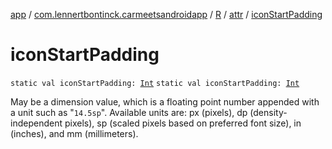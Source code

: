 [app](../../../index.md) / [com.lennertbontinck.carmeetsandroidapp](../../index.md) / [R](../index.md) / [attr](index.md) / [iconStartPadding](./icon-start-padding.md)

# iconStartPadding

`static val iconStartPadding: `[`Int`](https://kotlinlang.org/api/latest/jvm/stdlib/kotlin/-int/index.html)
`static val iconStartPadding: `[`Int`](https://kotlinlang.org/api/latest/jvm/stdlib/kotlin/-int/index.html)

May be a dimension value, which is a floating point number appended with a unit such as "`14.5sp`". Available units are: px (pixels), dp (density-independent pixels), sp (scaled pixels based on preferred font size), in (inches), and mm (millimeters).


